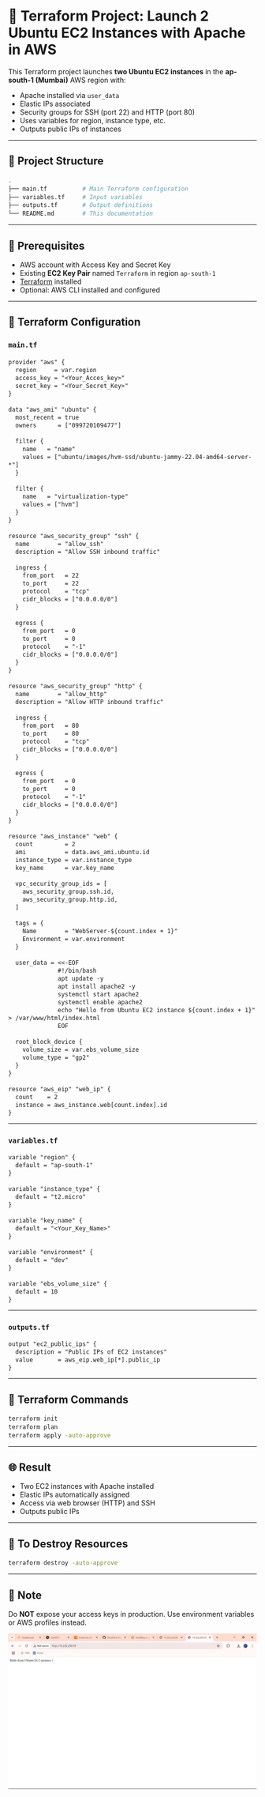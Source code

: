 
# 🚀 Terraform Project: Launch 2 Ubuntu EC2 Instances with Apache in AWS

This Terraform project launches **two Ubuntu EC2 instances** in the **ap-south-1 (Mumbai)** AWS region with:
- Apache installed via `user_data`
- Elastic IPs associated
- Security groups for SSH (port 22) and HTTP (port 80)
- Uses variables for region, instance type, etc.
- Outputs public IPs of instances

---

## 📁 Project Structure

```bash
.
├── main.tf          # Main Terraform configuration
├── variables.tf     # Input variables
├── outputs.tf       # Output definitions
└── README.md        # This documentation
```

---

## 🔧 Prerequisites

- AWS account with Access Key and Secret Key
- Existing **EC2 Key Pair** named `Terraform` in region `ap-south-1`
- [Terraform](https://learn.hashicorp.com/terraform) installed
- Optional: AWS CLI installed and configured

---

## 📄 Terraform Configuration

### `main.tf`

```hcl
provider "aws" {
  region     = var.region
  access_key = "<Your_Acces_key>"
  secret_key = "<Your_Secret_Key>"
}

data "aws_ami" "ubuntu" {
  most_recent = true
  owners      = ["099720109477"]

  filter {
    name   = "name"
    values = ["ubuntu/images/hvm-ssd/ubuntu-jammy-22.04-amd64-server-*"]
  }

  filter {
    name   = "virtualization-type"
    values = ["hvm"]
  }
}

resource "aws_security_group" "ssh" {
  name        = "allow_ssh"
  description = "Allow SSH inbound traffic"

  ingress {
    from_port   = 22
    to_port     = 22
    protocol    = "tcp"
    cidr_blocks = ["0.0.0.0/0"]
  }

  egress {
    from_port   = 0
    to_port     = 0
    protocol    = "-1"
    cidr_blocks = ["0.0.0.0/0"]
  }
}

resource "aws_security_group" "http" {
  name        = "allow_http"
  description = "Allow HTTP inbound traffic"

  ingress {
    from_port   = 80
    to_port     = 80
    protocol    = "tcp"
    cidr_blocks = ["0.0.0.0/0"]
  }

  egress {
    from_port   = 0
    to_port     = 0
    protocol    = "-1"
    cidr_blocks = ["0.0.0.0/0"]
  }
}

resource "aws_instance" "web" {
  count         = 2
  ami           = data.aws_ami.ubuntu.id
  instance_type = var.instance_type
  key_name      = var.key_name

  vpc_security_group_ids = [
    aws_security_group.ssh.id,
    aws_security_group.http.id,
  ]

  tags = {
    Name        = "WebServer-${count.index + 1}"
    Environment = var.environment
  }

  user_data = <<-EOF
              #!/bin/bash
              apt update -y
              apt install apache2 -y
              systemctl start apache2
              systemctl enable apache2
              echo "Hello from Ubuntu EC2 instance ${count.index + 1}" > /var/www/html/index.html
              EOF

  root_block_device {
    volume_size = var.ebs_volume_size
    volume_type = "gp2"
  }
}

resource "aws_eip" "web_ip" {
  count    = 2
  instance = aws_instance.web[count.index].id
}
```

---

### `variables.tf`

```hcl
variable "region" {
  default = "ap-south-1"
}

variable "instance_type" {
  default = "t2.micro"
}

variable "key_name" {
  default = "<Your_Key_Name>"
}

variable "environment" {
  default = "dev"
}

variable "ebs_volume_size" {
  default = 10
}
```

---

### `outputs.tf`

```hcl
output "ec2_public_ips" {
  description = "Public IPs of EC2 instances"
  value       = aws_eip.web_ip[*].public_ip
}
```

---

## 🚀 Terraform Commands

```bash
terraform init
terraform plan
terraform apply -auto-approve
```

---

## 🌐 Result

- Two EC2 instances with Apache installed
- Elastic IPs automatically assigned
- Access via web browser (HTTP) and SSH
- Outputs public IPs

---

## 🧹 To Destroy Resources

```bash
terraform destroy -auto-approve
```

--- 

## 📌 Note

Do **NOT** expose your access keys in production. Use environment variables or AWS profiles instead.

![Output Screenshot](Terraform.png)

